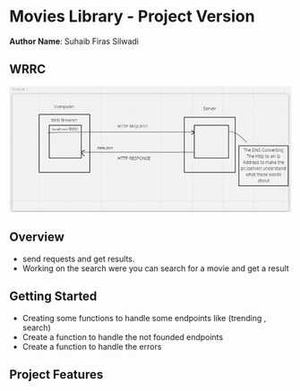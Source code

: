 # Movies Library - Project Version

**Author Name**: Suhaib Firas Silwadi

## WRRC
![WRRCIMAGE](./img/WRRC.png)
## Overview
* send requests and get results.
* Working on the search were you can search for a movie and get a result
## Getting Started
* Creating some functions to handle some endpoints like (trending , search)
* Create a function to handle the not founded endpoints
* Create a function to handle the errors
## Project Features
<!-- What are the features included in you app -->
